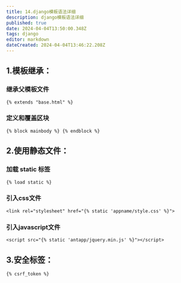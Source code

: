 ```yaml
---
title: 14.django模板语法详细
description: django模板语法详细
published: true
date: 2024-04-04T13:50:00.348Z
tags: django
editor: markdown
dateCreated: 2024-04-04T13:46:22.208Z
---
```


## 1.模板继承：
### 继承父模板文件
```
{% extends "base.html" %}
```
### 定义和覆盖区块
```
{% block mainbody %} {% endblock %}
```
## 2.使用静态文件：
### 加载 static 标签
```
{% load static %}
```
### 引入css文件
```
<link rel="stylesheet" href="{% static 'appname/style.css' %}">
```
### 引入javascript文件
```
<script src="{% static 'antapp/jquery.min.js' %}"></script>
```
## 3.安全标签：
```
{% csrf_token %}
```









